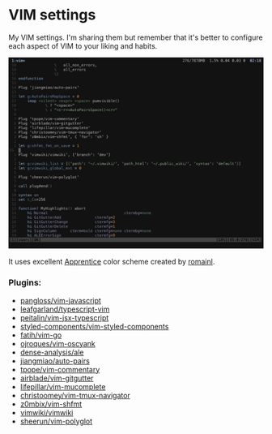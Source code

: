 # VIM settings

My VIM settings. I'm sharing them but remember that it's better to configure each aspect of VIM to your liking and habits.

![VIM](vim.png)

It uses excellent [Apprentice](https://github.com/romainl/Apprentice) color scheme created by [romainl](https://github.com/romainl).

### Plugins:

- [pangloss/vim-javascript](https://github.com/pangloss/vim-javascript)
- [leafgarland/typescript-vim](https://github.com/leafgarland/typescript-vim)
- [peitalin/vim-jsx-typescript](https://github.com/peitalin/vim-jsx-typescript)
- [styled-components/vim-styled-components](https://github.com/styled-components/vim-styled-components)
- [fatih/vim-go](https://github.com/fatih/vim-go)
- [ojroques/vim-oscyank](https://github.com/ojroques/vim-oscyank)
- [dense-analysis/ale](https://github.com/dense-analysis/ale)
- [jiangmiao/auto-pairs](https://github.com/jiangmiao/auto-pairs)
- [tpope/vim-commentary](https://github.com/tpope/vim-commentary)
- [airblade/vim-gitgutter](https://github.com/airblade/vim-gitgutter)
- [lifepillar/vim-mucomplete](https://github.com/lifepillar/vim-mucomplete)
- [christoomey/vim-tmux-navigator](https://github.com/christoomey/vim-tmux-navigator)
- [z0mbix/vim-shfmt](https://github.com/z0mbix/vim-shfmt)
- [vimwiki/vimwiki](https://github.com/vimwiki/vimwiki)
- [sheerun/vim-polyglot](https://github.com/sheerun/vim-polyglot)
